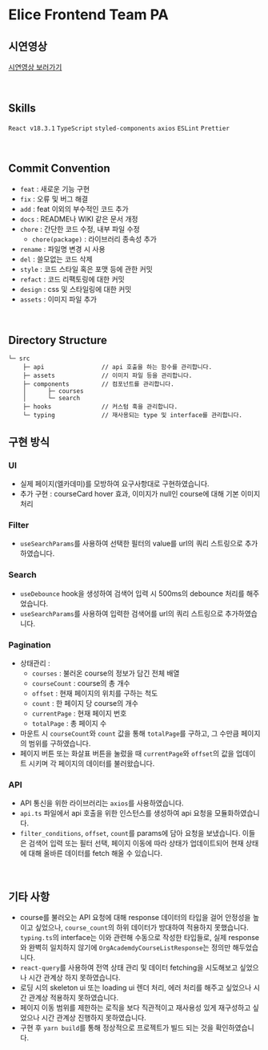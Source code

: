 # Elice Frontend Team PA

## 시연영상

[시연영상 보러가기](https://youtu.be/cjLFXDn8AY0)

<br/>

## Skills

`React v18.3.1` `TypeScript` `styled-components` `axios` `ESLint` `Prettier`

<br/>

## Commit Convention

- `feat` : 새로운 기능 구현
- `fix` : 오류 및 버그 해결
- `add` : feat 이외의 부수적인 코드 추가
- `docs` : README나 WIKI 같은 문서 개정
- `chore` : 간단한 코드 수정, 내부 파일 수정
  - `chore(package)` : 라이브러리 종속성 추가
- `rename` : 파일명 변경 시 사용
- `del` : 쓸모없는 코드 삭제
- `style` : 코드 스타일 혹은 포맷 등에 관한 커밋
- `refact` : 코드 리팩토링에 대한 커밋
- `design` : css 및 스타일링에 대한 커밋
- `assets` : 이미지 파일 추가

<br/>

## Directory Structure

```
└─ src
	├─ api                // api 호출을 하는 함수를 관리합니다.
	├─ assets             // 이미지 파일 등을 관리합니다.
	├─ components         // 컴포넌트를 관리합니다.
	│      ├─ courses
	│      └─ search
	├─ hooks              // 커스텀 훅을 관리합니다.
	└─ typing             // 재사용되는 type 및 interface를 관리합니다.
```

## 구현 방식

### UI

- 실제 페이지(엘카데미)를 모방하여 요구사항대로 구현하였습니다.
- 추가 구현 : courseCard hover 효과, 이미지가 null인 course에 대해 기본 이미지 처리

### Filter

- `useSearchParams`를 사용하여 선택한 필터의 value를 url의 쿼리 스트링으로 추가하였습니다.

### Search

- `useDebounce` hook을 생성하여 검색어 입력 시 500ms의 debounce 처리를 해주었습니다.
- `useSearchParams`를 사용하여 입력한 검색어를 url의 쿼리 스트링으로 추가하였습니다.

### Pagination

- 상태관리 : <br/>
  - `courses` : 불러온 course의 정보가 담긴 전체 배열
  - `courseCount` : course의 총 개수
  - `offset` : 현재 페이지의 위치를 구하는 척도
  - `count` : 한 페이지 당 course의 개수
  - `currentPage` : 현재 페이지 번호
  - `totalPage` : 총 페이지 수
- 마운트 시 `courseCount`와 `count` 값을 통해 `totalPage`를 구하고, 그 수만큼 페이지의 범위를 구하였습니다.
- 페이지 버튼 또는 화살표 버튼을 눌렀을 때 `currentPage`와 `offset`의 값을 업데이트 시키며 각 페이지의 데이터를 불러왔습니다.

### API

- API 통신을 위한 라이브러리는 `axios`를 사용하였습니다.
- `api.ts` 파일에서 api 호출을 위한 인스턴스를 생성하여 api 요청을 모듈화하였습니다.
- `filter_conditions`, `offset`, `count`를 params에 담아 요청을 보냈습니다. 이들은 검색어 입력 또는 필터 선택, 페이지 이동에 따라 상태가 업데이트되어 현재 상태에 대해 올바른 데이터를 fetch 해올 수 있습니다.

<br/>

## 기타 사항

- course를 불러오는 API 요청에 대해 response 데이터의 타입을 걸어 안정성을 높이고 싶었으나, `course_count`의 하위 데이터가 방대하여 적용하지 못했습니다. <br/> `typing.ts`의 interface는 이와 관련해 수동으로 작성한 타입들로, 실제 response와 완벽히 일치하지 않기에 `OrgAcademdyCourseListResponse`는 정의만 해두었습니다.
- `react-query`를 사용하여 전역 상태 관리 및 데이터 fetching을 시도해보고 싶었으나 시간 관계상 하지 못하였습니다.
- 로딩 시의 skeleton ui 또는 loading ui 렌더 처리, 에러 처리를 해주고 싶었으나 시간 관계상 적용하지 못하였습니다.
- 페이지 이동 범위를 제한하는 로직을 보다 직관적이고 재사용성 있게 재구성하고 싶었으나 시간 관계상 진행하지 못하였습니다.
- 구현 후 `yarn build`를 통해 정상적으로 프로젝트가 빌드 되는 것을 확인하였습니다.